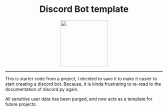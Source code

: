 <div align="center">

 # Discord Bot template

  <img src="https://github.com/hudsonsmith/the_system/blob/main/assets/pfp.png" width="150">
</div>

---

This is starter code from a project, I decided to save it to make it easier to start creating a discord bot.
Because, it is kinda frustrating to re-read to the documentation of discord.py again.

All sensitive user data has been purged, and now acts as a template for future projects.
